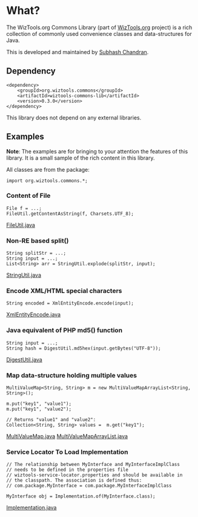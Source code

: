 # What?

The WizTools.org Commons Library (part of [WizTools.org](http://www.wiztools.org/) project) is a rich collection of commonly used convenience classes and data-structures for Java.

This is developed and maintained by [Subhash Chandran](https://www.ohloh.net/accounts/subwiz).

## Dependency

    <dependency>
        <groupId>org.wiztools.commons</groupId>
        <artifactId>wiztools-commons-lib</artifactId>
        <version>0.3.0</version>
    </dependency>

This library does not depend on any external libraries.

## Examples

**Note**: The examples are for bringing to your attention the features of this library. It is a small sample of the rich content in this library.

All classes are from the package:

    import org.wiztools.commons.*;

### Content of File

	File f = ...;
	FileUtil.getContentAsString(f, Charsets.UTF_8);

[FileUtil.java](https://github.com/wiztools/commons-lib/blob/master/src/main/java/org/wiztools/commons/FileUtil.java)

### Non-RE based split()

	String splitStr = ...;
	String input = ...;
	List<String> arr = StringUtil.explode(splitStr, input);

[StringUtil.java](https://github.com/wiztools/commons-lib/blob/master/src/main/java/org/wiztools/commons/StringUtil.java)

### Encode XML/HTML special characters

	String encoded = XmlEntityEncode.encode(input);

[XmlEntityEncode.java](https://github.com/wiztools/commons-lib/blob/master/src/main/java/org/wiztools/commons/XmlEntityEncode.java)

### Java equivalent of PHP md5() function

	String input = ...;
	String hash = DigestUtil.md5hex(input.getBytes("UTF-8"));

[DigestUtil.java](https://github.com/wiztools/commons-lib/blob/master/src/main/java/org/wiztools/commons/DigestUtil.java)

### Map data-structure holding multiple values

	MultiValueMap<String, String> m = new MultiValueMapArrayList<String, String>();

	m.put("key1", "value1");
	m.put("key1", "value2");

	// Returns "value1" and "value2":
	Collection<String, String> values =  m.get("key1");

[MultiValueMap.java](https://github.com/wiztools/commons-lib/blob/master/src/main/java/org/wiztools/commons/MultiValueMap.java) [MultiValueMapArrayList.java](https://github.com/wiztools/commons-lib/blob/master/src/main/java/org/wiztools/commons/MultiValueMapArrayList.java)

### Service Locator To Load Implementation

    // The relationship between MyInterface and MyInterfaceImplClass
    // needs to be defined in the properties file
    // wiztools-service-locator.properties and should be available in
    // the classpath. The association is defined thus:
    // com.package.MyInterface = com.package.MyInterfaceImplClass

    MyInterface obj = Implementation.of(MyInterface.class);

[Implementation.java](https://github.com/wiztools/commons-lib/blob/master/src/main/java/org/wiztools/commons/Implementation.java)
